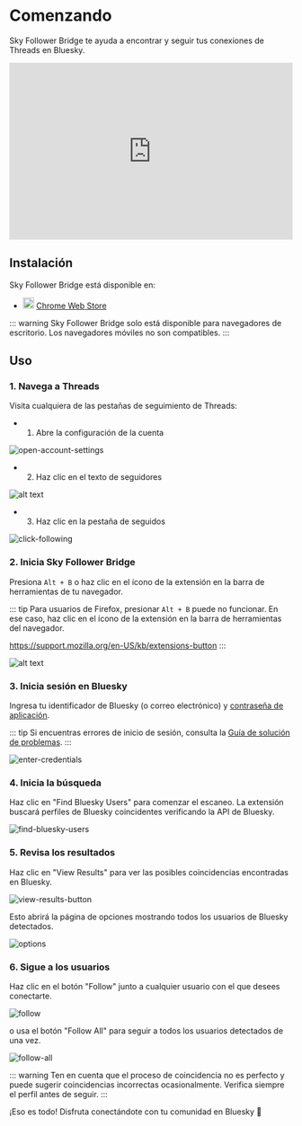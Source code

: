 # Comenzando

Sky Follower Bridge te ayuda a encontrar y seguir tus conexiones de Threads en Bluesky.

<iframe width="100%" height="315" src="https://www.youtube.com/embed/2GH-Vn3lBZ8?si=oScIGF2uFYAIH4jc" title="YouTube video player" frameborder="0" allow="accelerometer; autoplay; clipboard-write; encrypted-media; gyroscope; picture-in-picture; web-share" referrerpolicy="strict-origin-when-cross-origin" allowfullscreen></iframe>

## Instalación

Sky Follower Bridge está disponible en:

<ul class="install-list">
  <li>
    <img src="/images/icon-chrome.svg" width="20" height="20">
    <a href="https://chrome.google.com/webstore/detail/sky-follower-bridge/behhbpbpmailcnfbjagknjngnfdojpko">Chrome Web Store</a>
  </li>
</ul>

::: warning
Sky Follower Bridge solo está disponible para navegadores de escritorio. Los navegadores móviles no son compatibles.
:::

## Uso

### 1. Navega a Threads

Visita cualquiera de las pestañas de seguimiento de Threads:
- 1. Abre la configuración de la cuenta

![open-account-settings](/images/threads-open-account.png)

- 2. Haz clic en el texto de seguidores

![alt text](/images/threads-click-followers.png)

- 3. Haz clic en la pestaña de seguidos

![click-following](/images/threads-click-following.png)

### 2. Inicia Sky Follower Bridge

Presiona `Alt + B` o haz clic en el ícono de la extensión en la barra de herramientas de tu navegador.

::: tip
Para usuarios de Firefox, presionar `Alt + B` puede no funcionar. En ese caso, haz clic en el ícono de la extensión en la barra de herramientas del navegador.

https://support.mozilla.org/en-US/kb/extensions-button
:::

![alt text](/images/threads-open-extension.png)

### 3. Inicia sesión en Bluesky

Ingresa tu identificador de Bluesky (o correo electrónico) y [contraseña de aplicación](https://bsky.app/settings/app-passwords).

::: tip
Si encuentras errores de inicio de sesión, consulta la [Guía de solución de problemas](/es/troubleshooting).
:::

![enter-credentials](/images/enter-credentials.png)

### 4. Inicia la búsqueda

Haz clic en "Find Bluesky Users" para comenzar el escaneo. La extensión buscará perfiles de Bluesky coincidentes verificando la API de Bluesky.

![find-bluesky-users](/images/scan-users.png)

### 5. Revisa los resultados

Haz clic en "View Results" para ver las posibles coincidencias encontradas en Bluesky.

![view-results-button](/images/click-results.png)

Esto abrirá la página de opciones mostrando todos los usuarios de Bluesky detectados.

![options](/images/options.png)

### 6. Sigue a los usuarios

Haz clic en el botón "Follow" junto a cualquier usuario con el que desees conectarte.

![follow](/images/click-follow-btn.png)

o usa el botón "Follow All" para seguir a todos los usuarios detectados de una vez.

![follow-all](/images/follow-all-btn.png)

::: warning
Ten en cuenta que el proceso de coincidencia no es perfecto y puede sugerir coincidencias incorrectas ocasionalmente. Verifica siempre el perfil antes de seguir.
:::

¡Eso es todo! Disfruta conectándote con tu comunidad en Bluesky 🎉 
